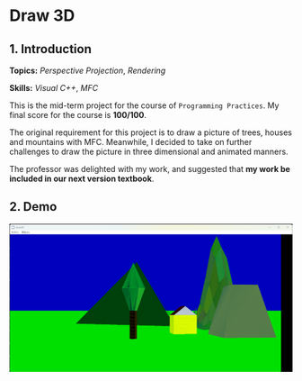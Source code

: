 # Draw 3D

## 1. Introduction

**Topics:** _Perspective Projection_, _Rendering_

**Skills:** _Visual C++_, _MFC_

This is the mid-term project for the course of `Programming Practices`. My final score for the course is **100/100**.

The original requirement for this project is to draw a picture of trees, houses and mountains with MFC. Meanwhile, I decided to take on further challenges to draw the picture in three dimensional and animated manners.

The professor was delighted with my work, and suggested that **my work be included in our next version textbook**.

## 2. Demo

![Draw3D Demo](/demo/Draw3D_output.gif)
